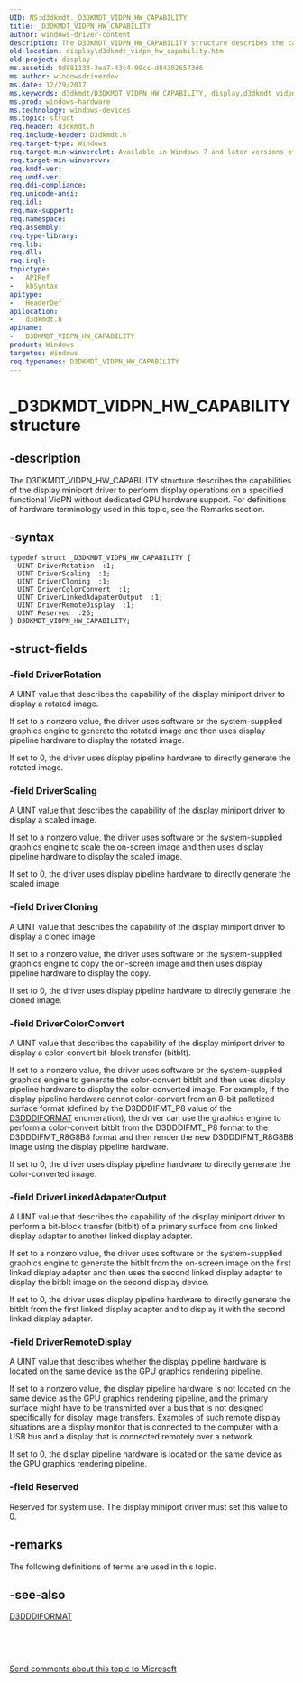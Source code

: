 ```yaml
---
UID: NS:d3dkmdt._D3DKMDT_VIDPN_HW_CAPABILITY
title: _D3DKMDT_VIDPN_HW_CAPABILITY
author: windows-driver-content
description: The D3DKMDT_VIDPN_HW_CAPABILITY structure describes the capabilities of the display miniport driver to perform display operations on a specified functional VidPN without dedicated GPU hardware support.
old-location: display\d3dkmdt_vidpn_hw_capability.htm
old-project: display
ms.assetid: 8d881133-3ea7-43c4-99cc-d843026573d6
ms.author: windowsdriverdev
ms.date: 12/29/2017
ms.keywords: d3dkmdt/D3DKMDT_VIDPN_HW_CAPABILITY, display.d3dkmdt_vidpn_hw_capability, _D3DKMDT_VIDPN_HW_CAPABILITY, D3DKMDT_VIDPN_HW_CAPABILITY structure [Display Devices], D3DKMDT_VIDPN_HW_CAPABILITY, DmStructs_93529025-7af3-49d1-8f38-2b0355682743.xml
ms.prod: windows-hardware
ms.technology: windows-devices
ms.topic: struct
req.header: d3dkmdt.h
req.include-header: D3dkmdt.h
req.target-type: Windows
req.target-min-winverclnt: Available in Windows 7 and later versions of the Windows operating systems.
req.target-min-winversvr: 
req.kmdf-ver: 
req.umdf-ver: 
req.ddi-compliance: 
req.unicode-ansi: 
req.idl: 
req.max-support: 
req.namespace: 
req.assembly: 
req.type-library: 
req.lib: 
req.dll: 
req.irql: 
topictype: 
-	APIRef
-	kbSyntax
apitype: 
-	HeaderDef
apilocation: 
-	d3dkmdt.h
apiname: 
-	D3DKMDT_VIDPN_HW_CAPABILITY
product: Windows
targetos: Windows
req.typenames: D3DKMDT_VIDPN_HW_CAPABILITY
---
```


# _D3DKMDT_VIDPN_HW_CAPABILITY structure


## -description


The D3DKMDT_VIDPN_HW_CAPABILITY structure describes the capabilities of the display miniport driver to perform display operations on a specified functional VidPN without dedicated GPU hardware support. For definitions of hardware terminology used in this topic, see the Remarks section.


## -syntax


````
typedef struct _D3DKMDT_VIDPN_HW_CAPABILITY {
  UINT DriverRotation  :1;
  UINT DriverScaling  :1;
  UINT DriverCloning  :1;
  UINT DriverColorConvert  :1;
  UINT DriverLinkedAdapaterOutput  :1;
  UINT DriverRemoteDisplay  :1;
  UINT Reserved  :26;
} D3DKMDT_VIDPN_HW_CAPABILITY;
````


## -struct-fields




### -field DriverRotation

A UINT value that describes the capability of the display miniport driver to display a rotated image.

If set to a nonzero value, the driver uses software or the system-supplied graphics engine to generate the rotated image and then uses display pipeline hardware to display the rotated image.

If set to 0, the driver uses display pipeline hardware to directly generate the rotated image.


### -field DriverScaling

A UINT value that describes the capability of the display miniport driver to display a scaled image.

If set to a nonzero value, the driver uses software or the system-supplied graphics engine to scale the on-screen image and then uses display pipeline hardware to display the scaled image.

If set to 0, the driver uses display pipeline hardware to directly generate the scaled image.


### -field DriverCloning

A UINT value that describes the capability of the display miniport driver to display a cloned image.

If set to a nonzero value, the driver uses software or the system-supplied graphics engine to copy the on-screen image and then uses display pipeline hardware to display the copy.

If set to 0, the driver uses display pipeline hardware to directly generate the cloned image.


### -field DriverColorConvert

A UINT value that describes the capability of the display miniport driver to display a color-convert bit-block transfer (bitblt).

If set to a nonzero value, the driver uses software or the system-supplied graphics engine to generate the color-convert bitblt and then uses display pipeline hardware to display the color-converted image. For example, if the display pipeline hardware cannot color-convert from an 8-bit palletized surface format (defined by the D3DDDIFMT_P8 value of the <a href="..\d3dukmdt\ne-d3dukmdt-_d3dddiformat.md">D3DDDIFORMAT</a> enumeration), the driver can use the graphics engine to perform a color-convert bitblt from the D3DDDIFMT_ P8 format to the D3DDDIFMT_R8G8B8 format and then render the new D3DDDIFMT_R8G8B8 image using the display pipeline hardware.

If set to 0, the driver uses display pipeline hardware to directly generate the color-converted image.


### -field DriverLinkedAdapaterOutput

A UINT value that describes the capability of the display miniport driver to perform a bit-block transfer (bitblt) of a primary surface from one linked display adapter to another linked display adapter.

If set to a nonzero value, the driver uses software or the system-supplied graphics engine to generate the bitblt from the on-screen image on the first linked display adapter and then uses the second linked display adapter to display the bitblt image on the second display device.

If set to 0, the driver uses display pipeline hardware to directly generate the bitblt from the first linked display adapter and to display it with the second linked display adapter.


### -field DriverRemoteDisplay

A UINT value that describes whether the display pipeline hardware is located on the same device as the GPU graphics rendering pipeline.

If set to a nonzero value, the display pipeline hardware is not located on the same device as the GPU graphics rendering pipeline, and the primary surface might have to be transmitted over a bus that is not designed specifically for display image transfers. Examples of such remote display situations are a display monitor that is connected to the computer with a USB bus and a display that is connected remotely over a network.

If set to 0, the display pipeline hardware is located on the same device as the GPU graphics rendering pipeline.


### -field Reserved

Reserved for system use. The display miniport driver must set this value to 0.


## -remarks


The following definitions of terms are used in this topic.





## -see-also

<a href="..\d3dukmdt\ne-d3dukmdt-_d3dddiformat.md">D3DDDIFORMAT</a>

 

 

<a href="mailto:wsddocfb@microsoft.com?subject=Documentation%20feedback [display\display]:%20D3DKMDT_VIDPN_HW_CAPABILITY structure%20 RELEASE:%20(12/29/2017)&amp;body=%0A%0APRIVACY STATEMENT%0A%0AWe use your feedback to improve the documentation. We don't use your email address for any other purpose, and we'll remove your email address from our system after the issue that you're reporting is fixed. While we're working to fix this issue, we might send you an email message to ask for more info. Later, we might also send you an email message to let you know that we've addressed your feedback.%0A%0AFor more info about Microsoft's privacy policy, see http://privacy.microsoft.com/en-us/default.aspx." title="Send comments about this topic to Microsoft">Send comments about this topic to Microsoft</a>

